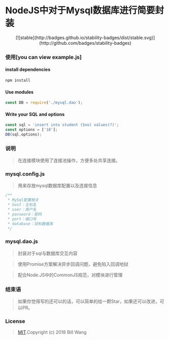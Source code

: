 # NodeJS中对于Mysql数据库进行简要封装

<div style='text-align:center'>[![stable](http://badges.github.io/stability-badges/dist/stable.svg)](http://github.com/badges/stability-badges)</div>

### 使用[you can view example.js]

#### install dependencies

```bash
npm install
```

#### Use modules

```javascript
const DB = require('./mysql.dao');
```

#### Write your SQL and options

```javascript
const sql = 'insert into student (Sno) values(?)';
const options = ['18'];
DB(sql,options);
```
### 说明

>在连接模块使用了连接池操作，方便多处共享连接。

### mysql.config.js

>用来存放mysql数据库配置以及连接信息

```javascript
/**
 * MySql配置相关
 * host：主机名
 * user：用户名
 * password：密码
 * port：端口号
 * database：目标数据库
 */
```

### mysql.dao.js

>封装对于sql与数据库交互内容

>使用Promise方案解决异步回调问题，避免陷入回调地狱

>配合Node.JS中的CommonJS规范，对模块进行管理

### 结束语

>如果你觉得写的还可以的话，可以简单的给一颗Star，如果还可以改进，可以PR。

### License
>[MIT](https://github.com/bigbigDreamer/Encaps-Mysql/blob/master/LICENSE ).Copyright (c) 2018 Bill Wang